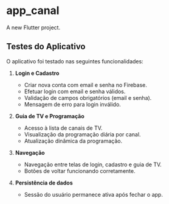 # app_canal

A new Flutter project.

## Testes do Aplicativo

O aplicativo foi testado nas seguintes funcionalidades:

1. **Login e Cadastro**
   - Criar nova conta com email e senha no Firebase.
   - Efetuar login com email e senha válidos.
   - Validação de campos obrigatórios (email e senha).
   - Mensagem de erro para login inválido.

2. **Guia de TV e Programação**
   - Acesso à lista de canais de TV.
   - Visualização da programação diária por canal.
   - Atualização dinâmica da programação.

3. **Navegação**
   - Navegação entre telas de login, cadastro e guia de TV.
   - Botões de voltar funcionando corretamente.

4. **Persistência de dados**
   - Sessão do usuário permanece ativa após fechar o app.
